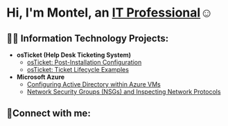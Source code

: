 <h1>Hi, I'm Montel, an <a href="https://linkedin.com/in/Josh">IT Professional</a>☺</h1>

<h2>👨‍💻 Information Technology Projects:</h2>

- <b>osTicket (Help Desk Ticketing System)</b>
  - [osTicket: Post-Installation Configuration](https://github.com/Montel-S/post-install-config)
  - [osTicket: Ticket Lifecycle Examples](https://github.com/Montel-S/ticket-lifecycle)
- <b>Microsoft Azure</b>
  - [Configuring Active Directory within Azure VMs](https://github.com/Montel-S/configure-ad)
  - [Network Security Groups (NSGs) and Inspecting Network Protocols](https://github.com/Montel-S/azure-network-protocols)

<h2>🤳Connect with me:</h2>




[linkedin]: https://linkedin.com/in/Montel

